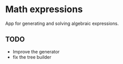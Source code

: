 # Math expressions
App for generating and solving algebraic expressions.

## TODO
 - Improve the generator
 - fix the tree builder
